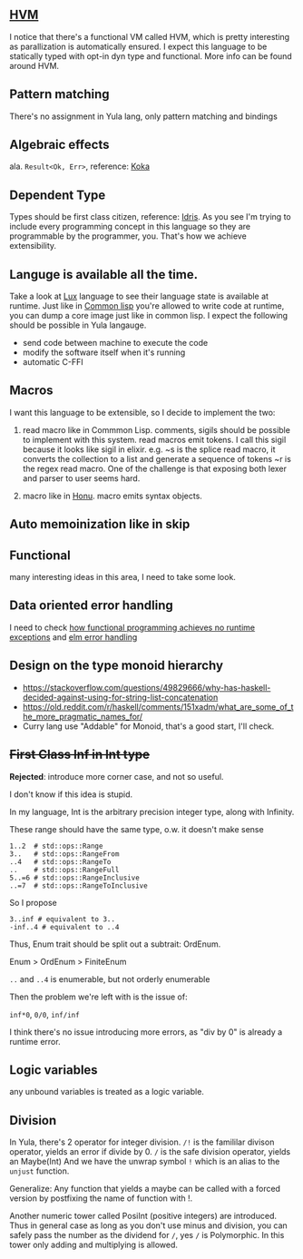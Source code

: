 ## [HVM](https://github.com/HigherOrderCO/HVM)
I notice that there's a functional VM called HVM, which is pretty interesting as 
parallization is automatically ensured. I expect this language to be statically 
typed with opt-in dyn type and functional. More info can be found around HVM.

## Pattern matching
  There's no assignment in Yula lang, only pattern matching and bindings

## Algebraic effects
  ala. `Result<Ok, Err>`, reference: [Koka](https://koka-lang.github.io/)

## Dependent Type
  Types should be first class citizen, reference: [Idris](https://www.idris-lang.org/). As you see I'm trying to include every programming concept in this language so they are programmable by the programmer, you. That's how we achieve extensibility.

## Languge is available all the time.
  Take a look at [Lux](https://github.com/LuxLang/lux) language to see their language state is available at runtime.
  Just like in [Common lisp](https://lisp-lang.org/) you're allowed to write code at runtime, you can dump a core image just like in common lisp.
  I expect the following should be possible in Yula langauge.
  - send code between machine to execute the code
  - modify the software itself when it's running
  - automatic C-FFI

## Macros

I want this language to be extensible, so I decide to implement the two:

1. read macro like in Commmon Lisp. comments, sigils should be possible to implement 
with this system. read macros emit tokens. I call this sigil because it looks like sigil in elixir.
e.g. ~s is the splice read macro, it converts the collection to a list and generate a sequence of tokens
~r is the regex read macro. One of the challenge is that exposing both lexer and parser to user seems hard.

2. macro like in [Honu](https://dl.acm.org/doi/10.1145/2371401.2371420). macro emits syntax objects.

## Auto memoinization like in skip

## Functional

many interesting ideas in this area, I need to take some look.

## Data oriented error handling
I need to check [how functional programming achieves no runtime exceptions](https://softwareengineering.stackexchange.com/questions/420872/how-functional-programming-achieves-no-runtime-exceptions) and [elm error handling](https://guide.elm-lang.org/error_handling/)

## Design on the type monoid hierarchy
- https://stackoverflow.com/questions/49829666/why-has-haskell-decided-against-using-for-string-list-concatenation
- https://old.reddit.com/r/haskell/comments/151xadm/what_are_some_of_the_more_pragmatic_names_for/
- Curry lang use "Addable" for Monoid, that's a good start, I'll check.

## <del>First Class Inf in Int type</del> 

**Rejected**: introduce more corner case, and not so useful.

I  don't know if this idea is stupid.

In my language, Int is the arbitrary precision integer type, along with Infinity.

These range should have the same type, o.w. it doesn't make sense

```
1..2  # std::ops::Range
3..   # std::ops::RangeFrom
..4   # std::ops::RangeTo
..    # std::ops::RangeFull
5..=6 # std::ops::RangeInclusive
..=7  # std::ops::RangeToInclusive
```
So I propose
```
3..inf # equivalent to 3..
-inf..4 # equivalent to ..4
```
Thus, Enum trait should be split out a subtrait: OrdEnum.

Enum > OrdEnum > FiniteEnum

`..` and `..4` is enumerable, but not orderly enumerable

Then the problem we're left with is the issue of:

`inf*0`, `0/0`, `inf/inf`

I think there's no issue introducing more errors, as "div by 0" is already a runtime error.

## Logic variables
any unbound variables is treated as a logic variable.

## Division

In Yula, there's 2 operator for integer division. 
`/!` is the famililar divison operator, yields an error if divide by 0.
`/` is the safe division operator, yields an Maybe(Int)
And we have the unwrap symbol `!` which is an alias to the `unjust` function.

Generalize: Any function that yields a maybe can be called with a forced version by postfixing the name of function with !.

Another numeric tower called PosiInt (positive integers) are introduced. Thus in general case as long as you don't use minus and division, you can safely pass the number as the dividend for `/`, yes `/` is Polymorphic. In this tower only adding and multiplying is allowed.
